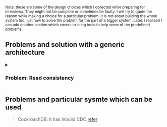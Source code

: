 <sub>Note: these are some of the design choices which I collected while preparing for interviews. They might not be complete or sometimes be faulty. I will try to quote the reason while making a choice for a particular problem. It is not about building the whole system too, just how to solve the problem for the part of a bigger system. Later, I realised I can add another section which covers existing tools to help some of the predefined problems.</sub>


## Problems and solution with a generic architecture
<details><summary><h3>Problem: Read consistency</h4></summary>

-----
#### Problem
Read consistency for systems, like payment systems.

------

#### Part of the system we are solving for
While building a read consistent system, which architecture is better leaderless or leader based.

-------

#### Opinion 
A leader based architechture could be a better choice as we always know that one node(leader) always has the latest data and if we can direct the reads directly to it, we will have the consistent data. Although it also makes it SPOF. 

On the other hand, using a quorum based lederless architecture, we need to do read repairs(refer to dynamo [vector clocks](https://github.com/rneha725/system_design_concepts/blob/main/Systems/Storage/Dynamo%20Based%20Storage.md?plain=1#L23)) and for reading we need to satify the quorum which will also make it less performant. 

------
</details>

## Problems and particular sysmte which can be used
> CockroachDB: it has inbuild CDC [refer](https://github.com/rneha725/system_design_concepts/tree/main/Systems/Storage)
> 
